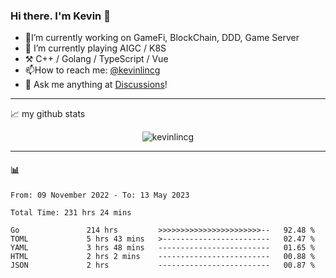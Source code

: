 ### Hi there. I'm Kevin 👋

- 🔭I’m currently working on GameFi, BlockChain, DDD, Game Server
- 🌱 I’m currently playing AIGC / K8S
-   :hammer_and_pick: C++ / Golang / TypeScript / Vue
- 📫How to reach me: [@kevinlincg](https://twitter.com/kevinlincg) 
-   :thought_balloon: Ask me anything at [Discussions](https://github.com/kevinlincg/kevinlincg/discussions/new)!

---

📈 my github stats

<p align="center"> <img src="https://github-readme-stats-ouuan.vercel.app/api?username=kevinlincg&theme=dark&show_icons=true&count_private=true" alt="kevinlincg" />

---

#### :bar_chart: 

<!--START_SECTION:waka-->

```text
From: 09 November 2022 - To: 13 May 2023

Total Time: 231 hrs 24 mins

Go               214 hrs         >>>>>>>>>>>>>>>>>>>>>>>--   92.48 %
TOML             5 hrs 43 mins   >------------------------   02.47 %
YAML             3 hrs 48 mins   -------------------------   01.65 %
HTML             2 hrs 2 mins    -------------------------   00.88 %
JSON             2 hrs           -------------------------   00.87 %
```

<!--END_SECTION:waka-->
